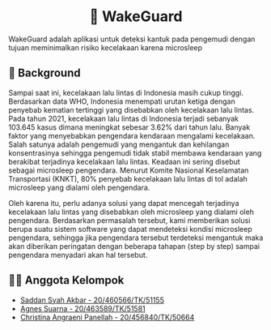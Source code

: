 <h1 align="center">
  🚗 WakeGuard
</h1>
WakeGuard adalah aplikasi untuk deteksi kantuk pada pengemudi dengan tujuan meminimalkan risiko kecelakaan karena microsleep

## 📃 Background
Sampai saat ini, kecelakaan lalu lintas di Indonesia masih cukup tinggi. Berdasarkan data WHO, Indonesia menempati urutan ketiga dengan penyebab kematian tertinggi yang disebabkan oleh kecelakaan lalu lintas. Pada tahun 2021, kecelakaan lalu lintas di Indonesia terjadi sebanyak 103.645 kasus dimana meningkat sebesar 3.62% dari tahun lalu. Banyak faktor yang menyebabkan pengendara kendaraan mengalami kecelakaan. Salah satunya adalah pengemudi yang mengantuk dan kehilangan konsentrasinya sehingga pengemudi tidak stabil membawa kendaraan yang berakibat terjadinya kecelakaan lalu lintas. Keadaan ini sering disebut sebagai microsleep pengendara. Menurut Komite Nasional Keselamatan Transportasi (KNKT), 80% penyebab kecelakaan lalu lintas di tol adalah microsleep yang dialami oleh pengendara. 

Oleh karena itu, perlu adanya solusi yang dapat mencegah terjadinya kecelakaan lalu lintas yang disebabkan oleh microsleep yang dialami oleh pengendara. Berdasarkan permasalah tersebut, kami memberikan solusi berupa suatu sistem software yang dapat mendeteksi kondisi microsleep pengendara, sehingga jika pengendara tersebut terdeteksi mengantuk maka akan diberikan peringatan dengan beberapa tahapan (step by step) sampai pengendara menyadari akan hal tersebut. 

## 👩‍💻 Anggota Kelompok
- [Saddan Syah Akbar - 20/460566/TK/51155](https://github.com/saddansyah)
- [Agnes Suarna - 20/463589/TK/51581](https://github.com/agnessuarna)
- [Christina Angraeni Panellah - 20/456840/TK/50664](https://github.com/ChristinaAngraeniP)


